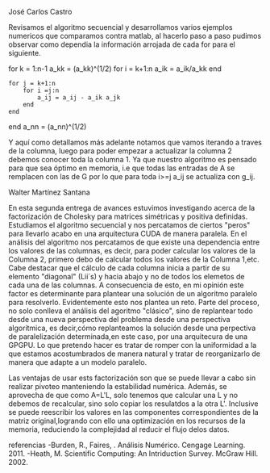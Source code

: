José Carlos Castro

Revisamos el algoritmo secuencial y desarrollamos varios ejemplos numericos que comparamos contra matlab, al hacerlo paso a paso pudimos observar como dependia la información arrojada de cada for para el siguiente.

for k = 1:n-1
	a_kk = (a_kk)^(1/2)
	for i = k+1:n
		a_ik = a_ik/a_kk
	end

	for j = k+1:n
		for i =j:n
			a_ij = a_ij - a_ik a_jk
		end
	end
end
a_nn = (a_nn)^(1/2)

Y aquí como detallamos más adelante notamos que vamos iterando a traves de la columna, luego para poder empezar a actualizar la columna 2 debemos conocer toda la columna 1. Ya que nuestro algoritmo es pensado para que sea óptimo en memoria, i.e que todas las entradas de A se remplacen con las de G por lo que para toda i>=j a_ij se actualiza con g_ij.


Walter Martínez Santana

En esta segunda entrega de avances estuvimos investigando acerca de la factorización de Cholesky para matrices simétricas y positiva definidas. Estudiamos el algoritmo
secuencial y nos percatamos de ciertos "peros" para llevarlo acabo en una arquitectura CUDA de manera paralela. En el análisis del algoritmo nos percatamos de que existe una dependencia
entre los valores de las columnas, es decir, para poder calcular los valores de la Columna 2, primero debo de calcular todos los valores de la Columna 1,etc. Cabe destacar que
el cálculo de cada columna inicia a partir de su elemento "diagonal" (Lii´s) y hacia abajo y no de todos los elemetos de cada una de las columnas. A consecuencia de esto, en mi opinión este factor
es determinante para plantear una solución de un algoritmo paralelo para resolverlo.
Evidentemente esto nos plantea un reto. Parte del proceso, no solo conlleva el análisis del agoritmo "clásico", sino de replantear todo desde una nueva perspectiva del problema 
desde una perspectiva algorítmica, es decir,cómo replanteamos la solución desde una perpectiva de paralelización determinada,en este caso, por una arquitecura de una GPGPU.
Lo que pretendo hacer es tratar de romper con la uniformidad a la que estamos acostumbrados de manera natural y tratar de reorganizarlo de manera que adapte a un modelo paralelo.

Las ventajas de usar ests factorización son que se puede llevar a cabo sin realizar pivoteo manteniendo la estabilidad numérica. Además, se aprovecha de que como A=L'L, 
solo tenemos que calcular una L y no debemos de recalcular, sino solo copiar los resulatdos a la otra L'. Inclusive se puede reescribir los valores en las componentes correspondientes 
de la matriz original,logrando con ello una optimización en los recursos de la memoria, reduciendo la complejidad al reducir el flujo delos datos.

referencias
-Burden, R., Faires, . Análisis Numérico. Cengage Learning. 2011.
-Heath, M. Scientific Computing: An Intriduction Survey. McGraw Hill. 2002.

